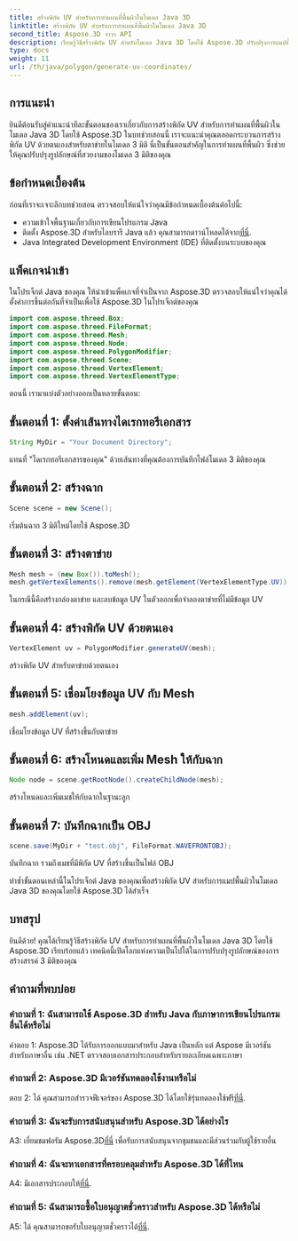 ```yaml
---
title: สร้างพิกัด UV สำหรับการทำแผนที่พื้นผิวในโมเดล Java 3D
linktitle: สร้างพิกัด UV สำหรับการทำแผนที่พื้นผิวในโมเดล Java 3D
second_title: Aspose.3D จาวา API
description: เรียนรู้วิธีสร้างพิกัด UV สำหรับโมเดล Java 3D โดยใช้ Aspose.3D ปรับปรุงการแมปพื้นผิวในโครงการของคุณด้วยคำแนะนำทีละขั้นตอนนี้
type: docs
weight: 11
url: /th/java/polygon/generate-uv-coordinates/
---
```

## การแนะนำ

ยินดีต้อนรับสู่คำแนะนำทีละขั้นตอนของเราเกี่ยวกับการสร้างพิกัด UV สำหรับการทำแผนที่พื้นผิวในโมเดล Java 3D โดยใช้ Aspose.3D ในบทช่วยสอนนี้ เราจะแนะนำคุณตลอดกระบวนการสร้างพิกัด UV ด้วยตนเองสำหรับตาข่ายในโมเดล 3 มิติ นี่เป็นขั้นตอนสำคัญในการทำแผนที่พื้นผิว ซึ่งช่วยให้คุณปรับปรุงรูปลักษณ์ที่สวยงามของโมเดล 3 มิติของคุณ

## ข้อกำหนดเบื้องต้น

ก่อนที่เราจะเจาะลึกบทช่วยสอน ตรวจสอบให้แน่ใจว่าคุณมีข้อกำหนดเบื้องต้นต่อไปนี้:

- ความเข้าใจพื้นฐานเกี่ยวกับการเขียนโปรแกรม Java
-  ติดตั้ง Aspose.3D สำหรับไลบรารี Java แล้ว คุณสามารถดาวน์โหลดได้จาก[ที่นี่](https://releases.aspose.com/3d/java/).
- Java Integrated Development Environment (IDE) ที่ติดตั้งบนระบบของคุณ

## แพ็คเกจนำเข้า

ในโปรเจ็กต์ Java ของคุณ ให้นำเข้าแพ็คเกจที่จำเป็นจาก Aspose.3D ตรวจสอบให้แน่ใจว่าคุณได้ตั้งค่าการขึ้นต่อกันที่จำเป็นเพื่อใช้ Aspose.3D ในโปรเจ็กต์ของคุณ

```java
import com.aspose.threed.Box;
import com.aspose.threed.FileFormat;
import com.aspose.threed.Mesh;
import com.aspose.threed.Node;
import com.aspose.threed.PolygonModifier;
import com.aspose.threed.Scene;
import com.aspose.threed.VertexElement;
import com.aspose.threed.VertexElementType;
```

ตอนนี้ เรามาแบ่งตัวอย่างออกเป็นหลายขั้นตอน:

## ขั้นตอนที่ 1: ตั้งค่าเส้นทางไดเรกทอรีเอกสาร

```java
String MyDir = "Your Document Directory";
```

แทนที่ "ไดเรกทอรีเอกสารของคุณ" ด้วยเส้นทางที่คุณต้องการบันทึกไฟล์โมเดล 3 มิติของคุณ

## ขั้นตอนที่ 2: สร้างฉาก

```java
Scene scene = new Scene();
```

เริ่มต้นฉาก 3 มิติใหม่โดยใช้ Aspose.3D

## ขั้นตอนที่ 3: สร้างตาข่าย

```java
Mesh mesh = (new Box()).toMesh();
mesh.getVertexElements().remove(mesh.getElement(VertexElementType.UV));
```

ในกรณีนี้คือสร้างกล่องตาข่าย และลบข้อมูล UV ในตัวออกเพื่อจำลองตาข่ายที่ไม่มีข้อมูล UV

## ขั้นตอนที่ 4: สร้างพิกัด UV ด้วยตนเอง

```java
VertexElement uv = PolygonModifier.generateUV(mesh);
```

สร้างพิกัด UV สำหรับตาข่ายด้วยตนเอง

## ขั้นตอนที่ 5: เชื่อมโยงข้อมูล UV กับ Mesh

```java
mesh.addElement(uv);
```

เชื่อมโยงข้อมูล UV ที่สร้างขึ้นกับตาข่าย

## ขั้นตอนที่ 6: สร้างโหนดและเพิ่ม Mesh ให้กับฉาก

```java
Node node = scene.getRootNode().createChildNode(mesh);
```

สร้างโหนดและเพิ่มเมชให้กับฉากในฐานะลูก

## ขั้นตอนที่ 7: บันทึกฉากเป็น OBJ

```java
scene.save(MyDir + "test.obj", FileFormat.WAVEFRONTOBJ);
```

บันทึกฉาก รวมถึงเมชที่มีพิกัด UV ที่สร้างขึ้นเป็นไฟล์ OBJ

ทำซ้ำขั้นตอนเหล่านี้ในโปรเจ็กต์ Java ของคุณเพื่อสร้างพิกัด UV สำหรับการแมปพื้นผิวในโมเดล Java 3D ของคุณโดยใช้ Aspose.3D ได้สำเร็จ

## บทสรุป

ยินดีด้วย! คุณได้เรียนรู้วิธีสร้างพิกัด UV สำหรับการทำแผนที่พื้นผิวในโมเดล Java 3D โดยใช้ Aspose.3D เรียบร้อยแล้ว เทคนิคนี้เปิดโลกแห่งความเป็นไปได้ในการปรับปรุงรูปลักษณ์ของการสร้างสรรค์ 3 มิติของคุณ

## คำถามที่พบบ่อย

### คำถามที่ 1: ฉันสามารถใช้ Aspose.3D สำหรับ Java กับภาษาการเขียนโปรแกรมอื่นได้หรือไม่

คำตอบ 1: Aspose.3D ได้รับการออกแบบมาสำหรับ Java เป็นหลัก แต่ Aspose มีเวอร์ชันสำหรับภาษาอื่น เช่น .NET ตรวจสอบเอกสารประกอบสำหรับรายละเอียดเฉพาะภาษา

### คำถามที่ 2: Aspose.3D มีเวอร์ชันทดลองใช้งานหรือไม่

 ตอบ 2: ได้ คุณสามารถสำรวจฟีเจอร์ของ Aspose.3D ได้โดยใช้รุ่นทดลองใช้ฟรี[ที่นี่](https://releases.aspose.com/).

### คำถามที่ 3: ฉันจะรับการสนับสนุนสำหรับ Aspose.3D ได้อย่างไร

 A3: เยี่ยมชมฟอรัม Aspose.3D[ที่นี่](https://forum.aspose.com/c/3d/18) เพื่อรับการสนับสนุนจากชุมชนและมีส่วนร่วมกับผู้ใช้รายอื่น

### คำถามที่ 4: ฉันจะหาเอกสารที่ครอบคลุมสำหรับ Aspose.3D ได้ที่ไหน

 A4: มีเอกสารประกอบให้[ที่นี่](https://reference.aspose.com/3d/java/).

### คำถามที่ 5: ฉันสามารถซื้อใบอนุญาตชั่วคราวสำหรับ Aspose.3D ได้หรือไม่

 A5: ได้ คุณสามารถขอรับใบอนุญาตชั่วคราวได้[ที่นี่](https://purchase.aspose.com/temporary-license/).